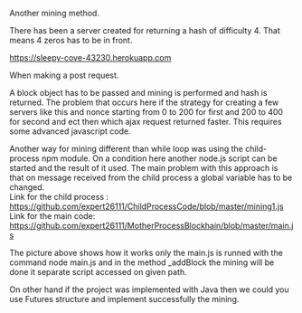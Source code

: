 Another mining method.

There has been a server created for returning a hash of difficulty 4. That means 4 zeros has to be in front.

https://sleepy-cove-43230.herokuapp.com

When making a post request. 

A block object has to be passed and mining is performed and hash is returned.
The problem that occurs here if the strategy for creating a few servers like this and nonce starting from 0 to 200 for first and 200 to 400 for second and ect then which ajax request returned faster. This requires some advanced javascript code.

Another way for mining different than while loop was using the child-process npm module. On a condition here another node.js script can be started and the result of it used. The main problem with this approach is that on message received from the child process a global variable has to be changed.  
Link for the child process : https://github.com/expert26111/ChildProcessCode/blob/master/mining1.js
Link for the main code:
https://github.com/expert26111/MotherProcessBlockhain/blob/master/main.js

The picture above shows how it works only the main.js is runned with the command node main.js and in the method _addBlock the mining will be done it separate script accessed on given path. 

On other hand if the project was implemented with Java then we could you use Futures structure and implement successfully the mining. 

